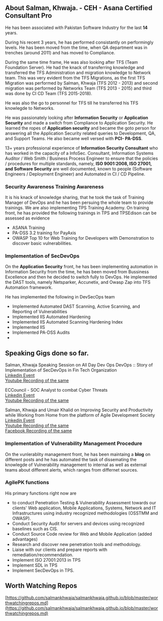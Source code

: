 
##  About Salman, Khwaja. - CEH - Asana Certified Consultant Pro

He has been associated with Pakistan Software Industry for the last **14** years. 

During his recent 3 years, he has performed consistantly on performingly levels. He has been moved from the time, when QA department was in trenches (around 2011) and has moved to Compliance. 

During the same time frame, He was also looking after TFS (Team Foundation Server). He had the knack of transferring knowledge and transferred the  TFS Administration and migration knowledge to Network team. This was very evident from the TFS Migrations, as the first TFS Migration was performed by Salman, Khwaja (TFS 2012 - 2013) and second migration was performed by Networks Team (TFS 2013 - 2015) and third was done by CI CD Team (TFS 2015-2018). 

He was also the go to personnel for TFS till he transferred his TFS knowlegde to Networks.

He was passionately looking after **Information Security** or **Application Security** and made a switch from Compliance to Application Security. He learned the ropes of **Application security** and became the goto person for answering all the Application Security related queries to Development, QA, and Support Teams. He also became well versed with **PCI- PA-DSS**. 

13+ years professional experience of **Information Security Consultant** who has worked in the capacity of a InfoSec. Consultant, Information Systems Auditor / Web Smith / Business Process Engineer to ensure that the policies / procedures for multiple standards, namely, **ISO 9001:2008, ISO 27001, and Software Security** are well documented, known to people (Software Engineers / Deployment Engineer) and Automated in CI / CD Pipeline. 

### Security Awareness Training Awareness  
It is his knack of knowledge sharing, that he took the task of Training Manager of DevOps and he has been persuing the whole team to provide trainings. We are also implementing TPS Training Academy. On training front, he has provided the following trainings in TPS and TPSEdison can be assessed as evidence

- ASANA Training
- PA-DSS 3.2 training for PayAxis
- OWASP Top 10 for Web Training for Developers with Demonstration to discover basic vulnerabilities.


### Implementation of SecDevOps
On the  **Application Security** front, he has been implementing automation in Information Security from the time, he has been moved from Bussiness Excellence and then he decided to switch fully to DevOps. He implemented the DAST tools, namely Netsparker, Accunetix, and Owasp Zap into TFS Automation framework. 

He has implemented the following in DevSecOps team 

- Implemented Automated DAST Scanning, Active Scanning, and Reporting of Vulnerabilities
- Implemented IIS Automated Hardening
- Implemented IIS Automated Scanning Hardening Index
- Implemented IIS 
- Implemented PA-DSS Audits
- 
## Speaking Gigs done so far. 
Salman, Khwaja Speaking Session on All Day Dev Ops
DevOps :: Story of Implementation of SecDevOps in Fin Tech Organization</br>
[Linkedin Event](https://www.linkedin.com/events/alldaydevops-startingon/) </br>
[Youtube Recording of the same](https://www.youtube.com/watch?v=4jFiTTopeCg&t=2h00m29s)</br>

ECCouncil - SOC Analyst to combat Cyber Threats</br>
[Linkedin Event](https://www.linkedin.com/events/eccouncil-socanalysttocombatcyberthreats/) </br>
[Youtube Recording of the same](https://www.youtube.com/watch?v=BtHOuOv6lFI) </br>

Salman, Khwaja and Umair Khalid on Improving Security and Productivity while Working from Home from the platform of Agile Development Society</br>
[Linkedin Event](https://www.linkedin.com/events/6655858857274810368/) </br>
[Youtube Recording of the same](https://www.youtube.com/watch?v=mzFm6Y65Kag&feature=youtu.be&t=35m) </br>
[Facebook Recording of the same](https://m.facebook.com/story.php?story_fbid=524085068255058&id=1487226818214322) </br>


### Implementation of Vulnerability Management Procedure

On the vunlerablity management front, he has been maintaing a **blog** on different posts and he has automated the task of dissemating the knowlegde of Vulnerability management to internal as well as external teams about different alerts, which ranges from differnet sources. 

### AgilePK functions
  
His primary functions right now are 
- to conduct Penetration Testing & Vulnerability Assessment towards our clients' Web application, Mobile Applications, Systems, Network and IT Infrastructures using industry recognized methodologies (OSSTMM and OWASP).
- Conduct Security Audit for servers and devices using recognized baselines such as CIS.
- Conduct Source Code review for Web and Mobile Application (added advantages)
- Research and discover new penetration tools and methodology.
- Liaise with our clients and prepare reports with remediation/recommendation.
- Implement ISO 27001:2013 in TPS
- Implement SDL in TPS
- Implement SecDevOps in TPS.

## Worth Watching Repos
[https://github.com/salmankhwaja/salmankhwaja.github.io/blob/master/worthwatchingrepos.md](https://github.com/salmankhwaja/salmankhwaja.github.io/blob/master/worthwatchingrepos.md)

